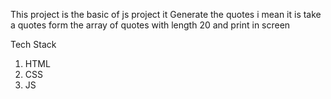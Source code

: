 This project is the basic of js project it Generate the quotes i mean it is take a quotes form
the array of quotes with length 20 and print in screen 

Tech Stack 
1. HTML
2. CSS
3. JS

